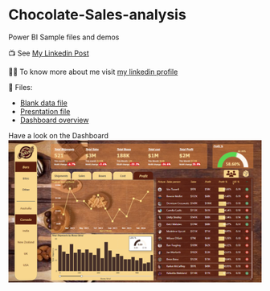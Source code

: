 # Chocolate-Sales-analysis

Power BI Sample files and demos

📺 See [My Linkedin Post](https://www.linkedin.com/posts/patydeepshikha04_powerbi-dataanalysis-chocolatesales-activity-7244634416386301952-4blL?utm_source=share&utm_medium=member_desktop) 

👩‍💻 To know more about me visit [my linkedin profile](www.linkedin.com/in/patydeepshikha04)

📁 Files:

- [Blank data file](chocolates-sample-data.xlsx) 
- [Presntation file](Chocolate_Sales_Analysis-presentation.pdf)
- [Dashboard overview](Dashboard_Demo.mp4) 

Have a look on the Dashboard
![Portfolio Dashboard](dashboard_screenshot.png)

